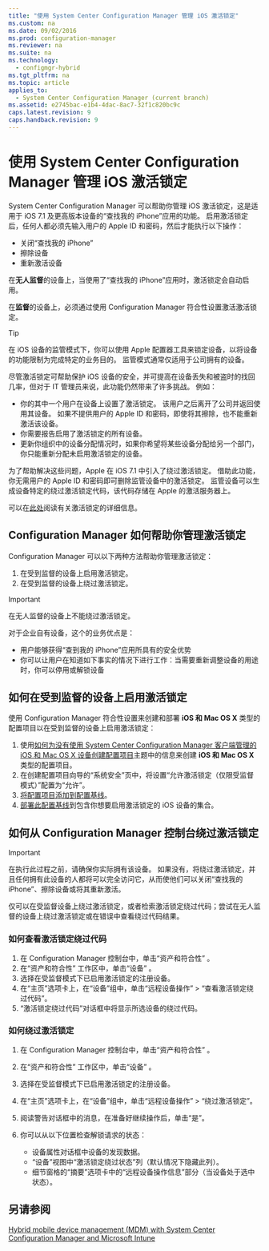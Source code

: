 ```yaml
---
title: "使用 System Center Configuration Manager 管理 iOS 激活锁定"
ms.custom: na
ms.date: 09/02/2016
ms.prod: configuration-manager
ms.reviewer: na
ms.suite: na
ms.technology: 
  - configmgr-hybrid
ms.tgt_pltfrm: na
ms.topic: article
applies_to: 
  - System Center Configuration Manager (current branch)
ms.assetid: e2745bac-e1b4-4dac-8ac7-32f1c820bc9c
caps.latest.revision: 9
caps.handback.revision: 9
---
```

# 使用 System Center Configuration Manager 管理 iOS 激活锁定
  
System Center Configuration Manager 可以帮助你管理 iOS 激活锁定，这是适用于 iOS 7.1 及更高版本设备的“查找我的 iPhone”应用的功能。 启用激活锁定后，任何人都必须先输入用户的 Apple ID 和密码，然后才能执行以下操作：

- 关闭“查找我的 iPhone”
- 擦除设备
- 重新激活设备

在**无人监督**的设备上，当使用了“查找我的 iPhone”应用时，激活锁定会自动启用。

在**监督**的设备上，必须通过使用 Configuration Manager 符合性设置激活激活锁定。

> [!TIP]
> 在 iOS 设备的监管模式下，你可以使用 Apple 配置器工具来锁定设备，以将设备的功能限制为完成特定的业务目的。 监管模式通常仅适用于公司拥有的设备。

尽管激活锁定可帮助保护 iOS 设备的安全，并可提高在设备丢失和被盗时的找回几率，但对于 IT 管理员来说，此功能仍然带来了许多挑战。 例如：

- 你的其中一个用户在设备上设置了激活锁定。 该用户之后离开了公司并返回使用其设备。 如果不提供用户的 Apple ID 和密码，即使将其擦除，也不能重新激活该设备。
- 你需要报告启用了激活锁定的所有设备。
- 更新你组织中的设备分配情况时，如果你希望将某些设备分配给另一个部门， 你只能重新分配未启用激活锁定的设备。


为了帮助解决这些问题，Apple 在 iOS 7.1 中引入了绕过激活锁定。 借助此功能，你无需用户的 Apple ID 和密码即可删除监管设备中的激活锁定。 监管设备可以生成设备特定的绕过激活锁定代码，该代码存储在 Apple 的激活服务器上。

可以在[此处](https://support.apple.com/HT201365)阅读有关激活锁定的详细信息。

## Configuration Manager 如何帮助你管理激活锁定

Configuration Manager 可以以下两种方法帮助你管理激活锁定：

1. 在受到监督的设备上启用激活锁定。
2. 在受到监督的设备上绕过激活锁定。

> [!IMPORTANT]
> 在无人监督的设备上不能绕过激活锁定。

对于企业自有设备，这个的业务优点是：



- 用户能够获得“查到我的 iPhone”应用所具有的安全优势
- 你可以让用户在知道如下事实的情况下进行工作：当需要重新调整设备的用途时，你可以停用或解锁设备


## 如何在受到监督的设备上启用激活锁定

使用 Configuration Manager 符合性设置来创建和部署 **iOS 和 Mac OS X** 类型的配置项目以在受到监督的设备上启用激活锁定：

1. 使用[如何为没有使用 System Center Configuration Manager 客户端管理的 iOS 和 Mac OS X 设备创建配置项目](https://technet.microsoft.com/library/mt629339.aspx)主题中的信息来创建 **iOS 和 Mac OS X** 类型的配置项目。
2. 在创建配置项目向导的“系统安全”页中，将设置“允许激活锁定（仅限受监督模式）”配置为“允许”。
3. [将配置项目添加到配置基线](https://technet.microsoft.com/library/mt629337.aspx)。
4. [部署此配置基线](https://technet.microsoft.com/library/mt629332.aspx)到包含你想要启用激活锁定的 iOS 设备的集合。

## 如何从 Configuration Manager 控制台绕过激活锁定

> [!IMPORTANT]
> 在执行此过程之前，请确保你实际拥有该设备。 如果没有，将绕过激活锁定，并且任何拥有此设备的人都将可以完全访问它，从而使他们可以关闭“查找我的 iPhone”、擦除设备或将其重新激活。

仅可以在受监督设备上绕过激活锁定，或者检索激活锁定绕过代码；尝试在无人监督的设备上绕过激活锁定或在错误中查看绕过代码结果。



### 如何查看激活锁定绕过代码

1. 在 Configuration Manager 控制台中，单击“资产和符合性” 。
2. 在“资产和符合性”  工作区中，单击“设备” 。
3. 选择在受监督模式下已启用激活锁定的注册设备。
4. 在“主页”选项卡上，在“设备”组中，单击“远程设备操作” > “查看激活锁定绕过代码”。
5. “激活锁定绕过代码”对话框中将显示所选设备的绕过代码。

### 如何绕过激活锁定

1. 在 Configuration Manager 控制台中，单击“资产和符合性” 。
2. 在“资产和符合性”  工作区中，单击“设备” 。
3. 选择在受监督模式下已启用激活锁定的注册设备。
3. 在“主页”选项卡上，在“设备”组中，单击“远程设备操作” > “绕过激活锁定”。
5. 阅读警告对话框中的消息，在准备好继续操作后，单击“是”。
6. 你可以从以下位置检查解锁请求的状态：
    
    - 设备属性对话框中设备的发现数据。
    - “设备”视图中“激活锁定绕过状态”列（默认情况下隐藏此列）。
    - 细节窗格的“摘要”选项卡中的“远程设备操作信息”部分（当设备处于选中状态）。
  
  
## 另请参阅  
 [Hybrid mobile device management (MDM) with System Center Configuration Manager and Microsoft Intune](../LocTest/Hybrid-mobile-device-management--MDM--with-System-Center-Configuration-Manager-and-Microsoft-Intune.md)